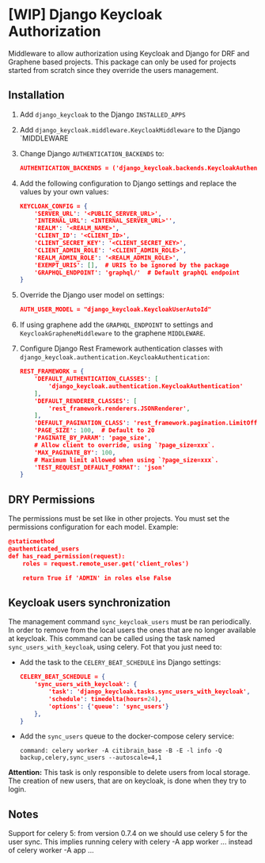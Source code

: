 # [WIP] Django Keycloak Authorization

Middleware to allow authorization using Keycloak and Django for DRF and Graphene based projects. 
This package can only be used for projects started from scratch since they override the users management.

## Installation

1. Add `django_keycloak` to the Django `INSTALLED_APPS`
3. Add `django_keycloak.middleware.KeycloakMiddleware` to the Django `MIDDLEWARE
4. Change Django `AUTHENTICATION_BACKENDS` to:

    ```json
    AUTHENTICATION_BACKENDS = ('django_keycloak.backends.KeycloakAuthenticationBackend',)
    ```
5. Add the following configuration to Django settings and replace the values by your own values: 

    ```json
    KEYCLOAK_CONFIG = {
        'SERVER_URL': '<PUBLIC_SERVER_URL>',
        'INTERNAL_URL': <INTERNAL_SERVER_URL>'',
        'REALM': '<REALM_NAME>',
        'CLIENT_ID': '<CLIENT_ID>',
        'CLIENT_SECRET_KEY': '<CLIENT_SECRET_KEY>',
        'CLIENT_ADMIN_ROLE': '<CLIENT_ADMIN_ROLE>',
        'REALM_ADMIN_ROLE': '<REALM_ADMIN_ROLE>',
        'EXEMPT_URIS': [],  # URIS to be ignored by the package
        'GRAPHQL_ENDPOINT': 'graphql/'  # Default graphQL endpoint
    }
    ```
6. Override the Django user model on settings:
 
     ```json
    AUTH_USER_MODEL = "django_keycloak.KeycloakUserAutoId"
    ```

7. If using graphene add the `GRAPHQL_ENDPOINT` to settings and `KeycloakGrapheneMiddleware` to the graphene `MIDDLEWARE`.
    

8. Configure Django Rest Framework authentication classes with `django_keycloak.authentication.KeycloakAuthentication`:

    ```json
    REST_FRAMEWORK = {
        'DEFAULT_AUTHENTICATION_CLASSES': [
            'django_keycloak.authentication.KeycloakAuthentication'
        ],
        'DEFAULT_RENDERER_CLASSES': [
            'rest_framework.renderers.JSONRenderer',
        ],
        'DEFAULT_PAGINATION_CLASS': 'rest_framework.pagination.LimitOffsetPagination',
        'PAGE_SIZE': 100,  # Default to 20
        'PAGINATE_BY_PARAM': 'page_size',
        # Allow client to override, using `?page_size=xxx`.
        'MAX_PAGINATE_BY': 100,
        # Maximum limit allowed when using `?page_size=xxx`.
        'TEST_REQUEST_DEFAULT_FORMAT': 'json'
    }
    ```
    
## DRY Permissions
The permissions must be set like in other projects. You must set the
permissions configuration for each model. Example:

```json
@staticmethod
@authenticated_users
def has_read_permission(request):
    roles = request.remote_user.get('client_roles')

    return True if 'ADMIN' in roles else False
```

## Keycloak users synchronization

The management command `sync_keycloak_users` must be ran periodically. In
order to remove from the local users the ones that are no longer available at
keycloak. This command can be called using the task named `sync_users_with_keycloak`,
using celery. Fot that you just need to:
 
* Add the task to the `CELERY_BEAT_SCHEDULE` ìns Django settings:

  ```json
  CELERY_BEAT_SCHEDULE = {
      'sync_users_with_keycloak': {
          'task': 'django_keycloak.tasks.sync_users_with_keycloak',
          'schedule': timedelta(hours=24),
          'options': {'queue': 'sync_users'}
      },
  }
  ```

* Add the `sync_users` queue to the docker-compose celery service:

  `command: celery worker -A citibrain_base -B -E -l info -Q backup,celery,sync_users --autoscale=4,1`

**Attention:** This task is only responsible to delete users from local
storage. The creation of new users, that are on keycloak, is done when they
try to login.

## Notes

Support for celery 5: from version 0.7.4 on we should use celery 5 for the user sync. This implies running celery with celery -A app worker ... instead of celery worker -A app ...
